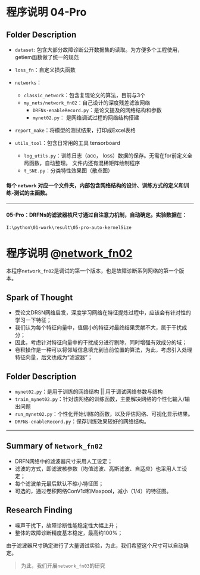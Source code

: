# 程序说明 04-Pro
## Folder Description

- `dataset`: 包含大部分故障诊断公开数据集的读取。为方便多个工程使用，getiem函数做了统一的规范

- `loss_fn`：自定义损失函数

- `networks`：
    - `classic_network`：包含复现论文的算法，目前与3个
	- `my_nets/network_fn02`：自己设计的深度残差滤波网络
	    - `DRFNs-enableRecord.py`：是论文提及的网络结构和参数
	    - `mynet02.py`： 是网络调试过程的网络结构搭建
- `report_make`：将模型的测试结果，打印成Excel表格
- `utils_tool`：包含日常用的工具 tensorboard
	- `log_utils.py`：训练日志（acc， loss）数据的保存。无需在for前定义全局函数，自动整理。
			文件内还有混稀矩阵绘制程序
	- `t_SNE.py`：分类特性效果图（散点图）

#### 每个 `network` 对应一个文件夹，内部包含网络结构的设计、训练方式的定义和训练-测试的主函数。

***
#### 05-Pro：DRFNs的滤波器核尺寸通过自注意力机制，自动确定。实验数据在：
	I:\python\01-work\result\05-pro-auto-kernelSize


# 程序说明 @[network_fn02]
本程序`network_fn02`是调试的第一个版本，也是故障诊断系列网络的第一个版本。

## Spark of Thought
- 受论文DRSN网络启发，深度学习网络在特征提炼过程中，应该会有针对性的学习一下特征；
- 我们认为每个特征向量中，值偏小的特征对最终结果贡献不大，属于干扰成分；
- 因此，考虑针对特征向量中的干扰成分进行剔除，同时增强有效成分的域；
- 卷积操作是一种可以将邻域信息填充到当前位置的算法，为此，考虑引入处理特征向量，后文也成为“滤波器”；


## Folder Description

- `mynet02.py`：是用于训练的网络结构 || 用于调试网络参数与结构
- `train_mynet02.py`：针对该网络的训练函数，主要解决网络的个性化输入/输出问题
- `run_mynet02.py`：个性化开始训练的函数，以及评估网络、可视化显示结果。
- `DRFNs-enableRecord.py`：保存训练效果较好的网络结构。

***

## Summary of `Network_fn02`
- DRFN网络中的滤波器尺寸采用人工设定；
- 滤波的方式，即滤波核参数（均值滤波、高斯滤波、自适应）也采用人工设定；
- 每个滤波单元最后默认不缩小特征图；
- 可选的，通过卷积网络ConV1d和Maxpool，减小（1/4）的特征图。

## Research Finding

- 噪声干扰下，故障诊断性能稳定性大幅上升；
- 整体的故障诊断精度基本稳定，最高约100%；

由于滤波器尺寸确定进行了大量调试实验，为此，我们希望这个尺寸可以自动确定。

> 为此，我们开展`network_fn03`的研究


[network_fn02]: /networks/my_nets/network_fn02/README.md